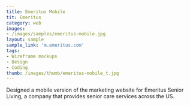 ```yaml
---
title: Emeritus Mobile
tit: Emeritus
category: web
images:
- /images/samples/emeritus-mobile.jpg
layout: sample
sample_link: 'm.emeritus.com'
tags:
- Wireframe mockups
- Design
- Coding
thumb: /images/thumb/emeritus-mobile_t.jpg
---
```

Designed a mobile version of the marketing website for Emeritus Senior Living, a company that provides senior care services across the US.

